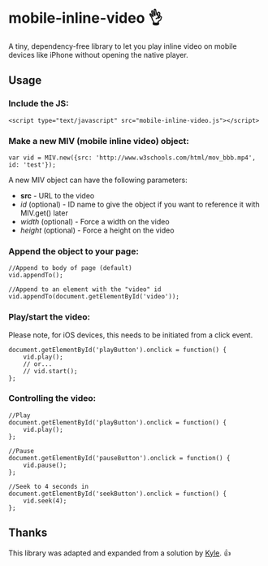 # mobile-inline-video :ok_hand:

A tiny, dependency-free library to let you play inline video on mobile devices like iPhone without opening the native player.

## Usage

### Include the JS:
`<script type="text/javascript" src="mobile-inline-video.js"></script>`

### Make a new MIV (mobile inline video) object:
`var vid = MIV.new({src: 'http://www.w3schools.com/html/mov_bbb.mp4', id: 'test'});`

A new MIV object can have the following parameters:
- **src** - URL to the video
- _id_ (optional) - ID name to give the object if you want to reference it with MIV.get() later
- _width_ (optional) - Force a width on the video
- _height_ (optional) - Force a height on the video

### Append the object to your page:
```
//Append to body of page (default)
vid.appendTo();

//Append to an element with the "video" id
vid.appendTo(document.getElementById('video'));
```

### Play/start the video:

Please note, for iOS devices, this needs to be initiated from a click event.

```
document.getElementById('playButton').onclick = function() {
	vid.play();
	// or...
	// vid.start();
};
```

### Controlling the video:

```
//Play
document.getElementById('playButton').onclick = function() {
	vid.play();
};

//Pause
document.getElementById('pauseButton').onclick = function() {
	vid.pause();
};

//Seek to 4 seconds in
document.getElementById('seekButton').onclick = function() {
	vid.seek(4);
};
```

## Thanks

This library was adapted and expanded from a solution by [Kyle](http://stackoverflow.com/a/35758712). :+1:

